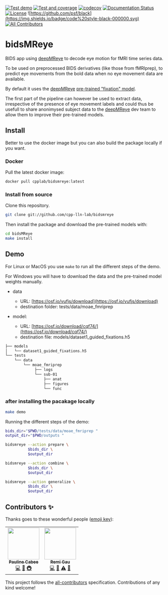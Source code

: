[![Test demo](https://github.com/cpp-lln-lab/bidsMReye/actions/workflows/test_demo.yml/badge.svg)](https://github.com/cpp-lln-lab/bidsMReye/actions/workflows/test_demo.yml)
[![Test and coverage](https://github.com/cpp-lln-lab/bidsMReye/actions/workflows/test_and_coverage.yml/badge.svg)](https://github.com/cpp-lln-lab/bidsMReye/actions/workflows/test_and_coverage.yml)
[![codecov](https://codecov.io/gh/cpp-lln-lab/bidsMReye/branch/main/graph/badge.svg?token=G5fm2kaloM)](https://codecov.io/gh/cpp-lln-lab/bidsMReye)
[![Documentation Status](https://readthedocs.org/projects/bidsmreye/badge/?version=latest)](https://bidsmreye.readthedocs.io/en/latest/?badge=latest)
[![License](https://img.shields.io/badge/license-GPL3-blue.svg)](./LICENSE)
![https://github.com/psf/black](https://img.shields.io/badge/code%20style-black-000000.svg)
[![All Contributors](https://img.shields.io/badge/all_contributors-2-orange.svg)](#contributors)

# bidsMReye

BIDS app using [deepMReye](https://github.com/DeepMReye/DeepMReye) to decode eye
motion for fMRI time series data.

To be used on preprocessed BIDS derivatives (like those from fMRIprep), to
predict eye movements from the bold data when no eye movement data are
available.

By default it uses the [deepMReye](https://github.com/DeepMReye/DeepMReye)
[pre-trained "fixation" model](https://osf.io/cqf74).

The first part of the pipeline can however be used to extract data, irrespective
of the presence of eye movement labels and could thus be usefull to share
anonimysed subject data to the
[deepMReye](https://github.com/DeepMReye/DeepMReye) dev team to allow them to
improve their pre-trained models.

## Install

Better to use the docker image but you can also build the package locally if you
want.

### Docker

Pull the latest docker image:

```bash
docker pull cpplab/bidsmreye:latest
```

### Install from source

Clone this repository.

```bash
git clone git://github.com/cpp-lln-lab/bidsmreye
```

Then install the package and download the pre-trained models with:

```bash
cd bidsMReye
make install
```

## Demo

For Linux or MacOS you use `make` to run all the different steps of the demo.

For Windows you will have to download the data and the pre-trained model weights
manually.

- data

  - URL: [https://osf.io/vufjs/download](https://osf.io/vufjs/download)
  - destination folder: tests/data/moae_fmriprep

- model:
  - URL: [https://osf.io/download/cqf74/](https://osf.io/download/cqf74/)
  - destination file: models/dataset1_guided_fixations.h5

```bash
├── models
│   └── dataset1_guided_fixations.h5
└── tests
    └── data
        └── moae_fmriprep
             ├── logs
             └── sub-01
                 ├── anat
                 ├── figures
                 └── func
```

### after installing the pacakage locally

```bash
make demo
```

Running the different steps of the demo:

```bash
bids_dir="$PWD/tests/data/moae_fmriprep "
output_dir="$PWD/outputs "

bidsmreye --action prepare \
          $bids_dir \
          $output_dir

bidsmreye --action combine \
          $bids_dir \
          $output_dir

bidsmreye --action generalize \
          $bids_dir \
          $output_dir
```

## Contributors ✨

Thanks goes to these wonderful people
([emoji key](https://allcontributors.org/docs/en/emoji-key)):

<!-- ALL-CONTRIBUTORS-LIST:START - Do not remove or modify this section -->
<!-- prettier-ignore-start -->
<!-- markdownlint-disable -->
<table>
  <tr>
    <td align="center"><a href="https://weexee.github.io/Portfolio/"><img src="https://avatars.githubusercontent.com/u/91776803?v=4?s=100" width="100px;" alt=""/><br /><sub><b>Pauline Cabee</b></sub></a><br /><a href="https://github.com/cpp-lln-lab/bidsMReye/commits?author=WeeXee" title="Code">💻</a> <a href="#ideas-WeeXee" title="Ideas, Planning, & Feedback">🤔</a> <a href="#infra-WeeXee" title="Infrastructure (Hosting, Build-Tools, etc)">🚇</a></td>
    <td align="center"><a href="https://remi-gau.github.io/"><img src="https://avatars.githubusercontent.com/u/6961185?v=4?s=100" width="100px;" alt=""/><br /><sub><b>Remi Gau</b></sub></a><br /><a href="https://github.com/cpp-lln-lab/bidsMReye/commits?author=Remi-Gau" title="Code">💻</a> <a href="#ideas-Remi-Gau" title="Ideas, Planning, & Feedback">🤔</a> <a href="https://github.com/cpp-lln-lab/bidsMReye/commits?author=Remi-Gau" title="Tests">⚠️</a> <a href="#maintenance-Remi-Gau" title="Maintenance">🚧</a></td>
  </tr>
</table>

<!-- markdownlint-restore -->
<!-- prettier-ignore-end -->

<!-- ALL-CONTRIBUTORS-LIST:END -->

This project follows the
[all-contributors](https://github.com/all-contributors/all-contributors)
specification. Contributions of any kind welcome!
